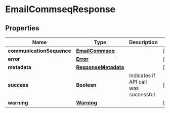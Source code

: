 
# EmailCommseqResponse

## Properties
Name | Type | Description | Notes
------------ | ------------- | ------------- | -------------
**communicationSequence** | [**EmailCommseq**](EmailCommseq.md) |  |  [optional]
**error** | [**Error**](Error.md) |  |  [optional]
**metadata** | [**ResponseMetadata**](ResponseMetadata.md) |  |  [optional]
**success** | **Boolean** | Indicates if API call was successful |  [optional]
**warning** | [**Warning**](Warning.md) |  |  [optional]



